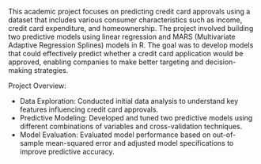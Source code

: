 This academic project focuses on predicting credit card approvals using a dataset that includes various consumer characteristics such as income, credit card expenditure, and homeownership. The project involved building two predictive models using linear regression and MARS (Multivariate Adaptive Regression Splines) models in R. The goal was to develop models that could effectively predict whether a credit card application would be approved, enabling companies to make better targeting and decision-making strategies.

Project Overview:

- Data Exploration: Conducted initial data analysis to understand key features influencing credit card approvals.
- Predictive Modeling: Developed and tuned two predictive models using different combinations of variables and cross-validation techniques.
- Model Evaluation: Evaluated model performance based on out-of-sample mean-squared error and adjusted model specifications to improve predictive accuracy.
